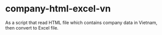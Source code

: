 # company-html-excel-vn
As a script that read HTML file which contains company data in Vietnam, then convert to Excel file.


